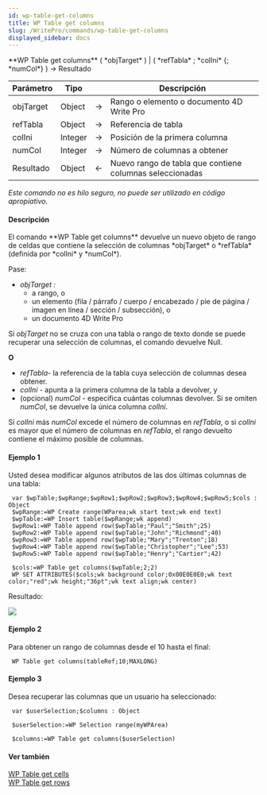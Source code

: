 ```yaml
---
id: wp-table-get-columns
title: WP Table get columns
slug: /WritePro/commands/wp-table-get-columns
displayed_sidebar: docs
---
```


<!--REF #_command_.WP Table get columns.Syntax-->**WP Table get columns**  ( *objTarget* ) | ( *refTabla* ; *colIni* {; *numCol*} )  -> Resultado<!-- END REF-->
<!--REF #_command_.WP Table get columns.Params-->
| Parámetro | Tipo |  | Descripción |
| --- | --- | --- | --- |
| objTarget | Object | &#8594;  | Rango o elemento o documento 4D Write Pro |
| refTabla | Object | &#8594;  | Referencia de tabla |
| colIni | Integer | &#8594;  | Posición de la primera columna |
| numCol | Integer | &#8594;  | Número de columnas a obtener |
| Resultado | Object | &#8592; | Nuevo rango de tabla que contiene columnas seleccionadas |

<!-- END REF-->

*Este comando no es hilo seguro, no puede ser utilizado en código apropiativo.*


#### Descripción 

<!--REF #_command_.WP Table get columns.Summary-->El comando **WP Table get columns**  devuelve un nuevo objeto de rango de celdas que contiene la selección de columnas *objTarget* o *refTabla* (definida por *colIni* y *numCol*).<!-- END REF--> 

Pase:

* *objTarget* *:*  
   * a rango, o  
   * un elemento (fila / párrafo / cuerpo / encabezado / pie de página / imagen en línea / sección / subsección), o  
   * un documento 4D Write Pro

Si *objTarget* no se cruza con una tabla o rango de texto donde se puede recuperar una selección de columnas, el comando devuelve Null.

**O**

* *refTabla*\- la referencia de la tabla cuya selección de columnas desea obtener.
* *colIni* \- apunta a la primera columna de la tabla a devolver, y
* (opcional) *numCol* \- especifica cuántas columnas devolver. Si se omiten *numCol*, se devuelve la única columna *colIni*.  
    
Si *colIni* más *numCol* excede el número de columnas en *refTabla*, o si *colIni* es mayor que el número de columnas en *refTabla*, el rango devuelto contiene el máximo posible de columnas.

#### Ejemplo 1 

Usted desea modificar algunos atributos de las dos últimas columnas de una tabla:

```4d
 var $wpTable;$wpRange;$wpRow1;$wpRow2;$wpRow3;$wpRow4;$wpRow5;$cols : Object
 $wpRange:=WP Create range(WParea;wk start text;wk end text)
 $wpTable:=WP Insert table($wpRange;wk append)
 $wpRow1:=WP Table append row($wpTable;"Paul";"Smith";25)
 $wpRow2:=WP Table append row($wpTable;"John";"Richmond";40)
 $wpRow3:=WP Table append row($wpTable;"Mary";"Trenton";18)
 $wpRow4:=WP Table append row($wpTable;"Christopher";"Lee";53)
 $wpRow5:=WP Table append row($wpTable;"Henry";"Cartier";42)
 
 $cols:=WP Table get columns($wpTable;2;2)
 WP SET ATTRIBUTES($cols;wk background color;0x00E0E0E0;wk text color;"red";wk height;"36pt";wk text align;wk center)
```

Resultado:

![](../../assets/en/WritePro/commands/pict3307213.EN.png)

#### Ejemplo 2 

Para obtener un rango de columnas desde el 10 hasta el final:

```4d
 WP Table get columns(tableRef;10;MAXLONG)
```

#### Ejemplo 3 

Desea recuperar las columnas que un usuario ha seleccionado:

```4d
 var $userSelection;$columns : Object
 
 $userSelection:=WP Selection range(myWPArea)
 
 $columns:=WP Table get columns($userSelection)
```

#### Ver también 

[WP Table get cells](wp-table-get-cells.md)  
[WP Table get rows](wp-table-get-rows.md)  